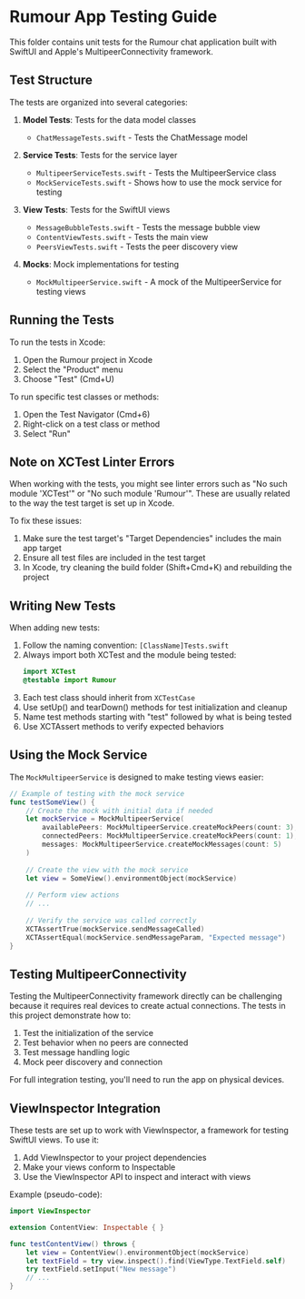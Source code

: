 # Rumour App Testing Guide

This folder contains unit tests for the Rumour chat application built with SwiftUI and Apple's MultipeerConnectivity framework.

## Test Structure

The tests are organized into several categories:

1. **Model Tests**: Tests for the data model classes
   - `ChatMessageTests.swift` - Tests the ChatMessage model

2. **Service Tests**: Tests for the service layer
   - `MultipeerServiceTests.swift` - Tests the MultipeerService class
   - `MockServiceTests.swift` - Shows how to use the mock service for testing

3. **View Tests**: Tests for the SwiftUI views
   - `MessageBubbleTests.swift` - Tests the message bubble view
   - `ContentViewTests.swift` - Tests the main view
   - `PeersViewTests.swift` - Tests the peer discovery view

4. **Mocks**: Mock implementations for testing
   - `MockMultipeerService.swift` - A mock of the MultipeerService for testing views

## Running the Tests

To run the tests in Xcode:

1. Open the Rumour project in Xcode
2. Select the "Product" menu
3. Choose "Test" (Cmd+U)

To run specific test classes or methods:
1. Open the Test Navigator (Cmd+6)
2. Right-click on a test class or method
3. Select "Run"

## Note on XCTest Linter Errors

When working with the tests, you might see linter errors such as "No such module 'XCTest'" or "No such module 'Rumour'". These are usually related to the way the test target is set up in Xcode.

To fix these issues:

1. Make sure the test target's "Target Dependencies" includes the main app target
2. Ensure all test files are included in the test target
3. In Xcode, try cleaning the build folder (Shift+Cmd+K) and rebuilding the project

## Writing New Tests

When adding new tests:

1. Follow the naming convention: `[ClassName]Tests.swift`
2. Always import both XCTest and the module being tested:
   ```swift
   import XCTest
   @testable import Rumour
   ```
3. Each test class should inherit from `XCTestCase`
4. Use setUp() and tearDown() methods for test initialization and cleanup
5. Name test methods starting with "test" followed by what is being tested
6. Use XCTAssert methods to verify expected behaviors

## Using the Mock Service

The `MockMultipeerService` is designed to make testing views easier:

```swift
// Example of testing with the mock service
func testSomeView() {
    // Create the mock with initial data if needed
    let mockService = MockMultipeerService(
        availablePeers: MockMultipeerService.createMockPeers(count: 3),
        connectedPeers: MockMultipeerService.createMockPeers(count: 1),
        messages: MockMultipeerService.createMockMessages(count: 5)
    )
    
    // Create the view with the mock service
    let view = SomeView().environmentObject(mockService)
    
    // Perform view actions
    // ...
    
    // Verify the service was called correctly
    XCTAssertTrue(mockService.sendMessageCalled)
    XCTAssertEqual(mockService.sendMessageParam, "Expected message")
}
```

## Testing MultipeerConnectivity

Testing the MultipeerConnectivity framework directly can be challenging because it requires real devices to create actual connections. The tests in this project demonstrate how to:

1. Test the initialization of the service
2. Test behavior when no peers are connected
3. Test message handling logic
4. Mock peer discovery and connection

For full integration testing, you'll need to run the app on physical devices.

## ViewInspector Integration

These tests are set up to work with ViewInspector, a framework for testing SwiftUI views. To use it:

1. Add ViewInspector to your project dependencies
2. Make your views conform to Inspectable
3. Use the ViewInspector API to inspect and interact with views

Example (pseudo-code):
```swift
import ViewInspector

extension ContentView: Inspectable { }

func testContentView() throws {
    let view = ContentView().environmentObject(mockService)
    let textField = try view.inspect().find(ViewType.TextField.self)
    try textField.setInput("New message")
    // ...
}
``` 